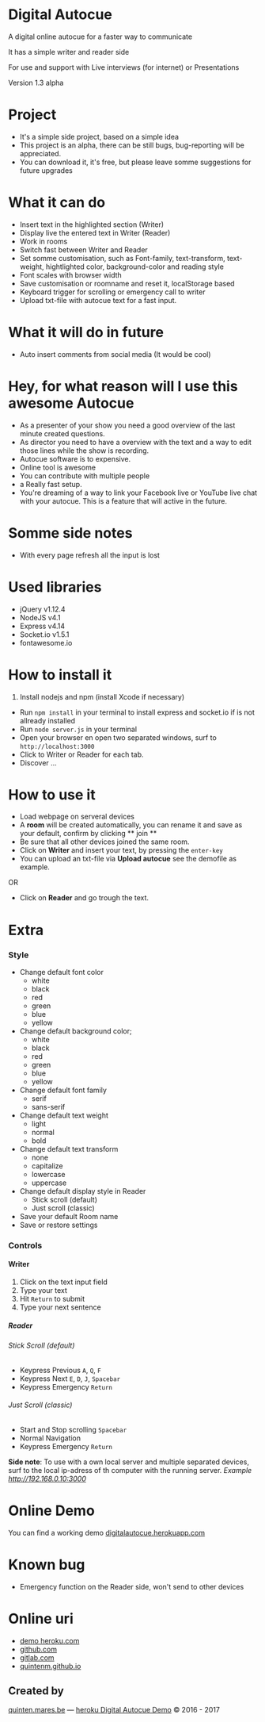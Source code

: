# Digital Autocue
A  digital online autocue for a faster way to communicate

It has a simple writer and reader side

For use and support with
Live interviews (for internet) or Presentations

Version 1.3 alpha

# Project
* It's a simple side project, based on a simple idea
* This project is an alpha, there can be still bugs, bug-reporting will be appreciated.
* You can download it, it's free, but please leave somme suggestions for future upgrades

# What it can do
* Insert text in the highlighted section (Writer)
* Display live the entered text in Writer (Reader)
* Work in rooms
* Switch fast between Writer and Reader
* Set somme customisation, such as Font-family, text-transform, text-weight, hightlighted color, background-color and reading style
* Font scales with browser width
* Save customisation or roomname and reset it, localStorage based
* Keyboard trigger for scrolling or emergency call to writer
* Upload txt-file with autocue text for a fast input.

# What it will do in future
* Auto insert comments from social media (It would be cool)

# **Hey, for what reason will I use this awesome Autocue**
* As a presenter of your show you need a good overview of the last minute created questions.
* As director you need to have a overview with the text and a way to edit those lines while the show is recording.
* Autocue software is to expensive.
* Online tool is awesome
* You can contribute with multiple people
* a Really fast setup.
* You're dreaming of a way to link your  Facebook live or YouTube live chat with your autocue. This is a feature that will active in the future.

# Somme side notes
* With every page refresh all the input is lost

# Used libraries
* jQuery v1.12.4
* NodeJS v4.1
* Express v4.14
* Socket.io v1.5.1
* fontawesome.io

# How to install it
1. Install nodejs and npm (install Xcode if necessary)
+ Run `npm install` in your terminal to install express and socket.io if is not allready installed
+ Run `node server.js` in your terminal
+ Open your browser en open two separated windows, surf to  `http://localhost:3000`
+ Click to Writer or Reader for each tab.
+ Discover ...

# How to use it
* Load webpage on serveral devices
* A **room** will be created automatically, you can rename it and save as your default, confirm by clicking ** join **
* Be sure that all other devices joined the same room.
* Click on **Writer** and insert your text, by pressing the `enter-key`
* You can upload an txt-file via **Upload autocue** see the demofile as example.

OR

* Click on **Reader** and go trough the text.

# Extra
### Style
* Change default font color
  * white
  * black
  * red
  * green
  * blue
  * yellow
* Change default background color;
  * white
  * black
  * red
  * green
  * blue
  * yellow
* Change default font family
  * serif
  * sans-serif
* Change default text weight
  * light
  * normal
  * bold
* Change default text transform
  * none
  * capitalize
  * lowercase
  * uppercase
* Change default display style in Reader
  * Stick scroll (default)
  * Just scroll (classic)
* Save your default Room name
* Save or restore settings

### Controls
#### Writer
1. Click on the text input field
2. Type your text
3. Hit `Return` to submit
4. Type your next sentence

##### Reader
###### Stick Scroll (default)
* Keypress Previous `A`, `Q`, `F`
* Keypress Next `E`, `D`, `J`, `Spacebar`
* Keypress Emergency `Return`

###### Just Scroll (classic)
* Start and Stop scrolling `Spacebar`
* Normal Navigation
* Keypress Emergency `Return`

**Side note**: To use with a own local server and multiple separated devices, surf to the local ip-adress of th computer with the running server. *Example http://192.168.0.10:3000*

# Online Demo
You can find a working demo
[digitalautocue.herokuapp.com](https://digitalautocue.herokuapp.com)

# Known bug
- Emergency function on the Reader side, won't send to other devices

# Online uri
* [demo heroku.com](http://digitalautocue.herokuapp.com)
* [github.com](https://github.com/quintenm/digitalautocue)
* [gitlab.com](https://gitlab.com/quintenm/digitalautocue)
* [quintenm.github.io](http://quintenm.github.io/2016/12/31/Digital-autocue.html)

## Created by
[quinten.mares.be](http://quinten.mares.be) — [heroku Digital Autocue Demo](http://digitalautocue.herokuapp.com) &copy; 2016 - 2017
